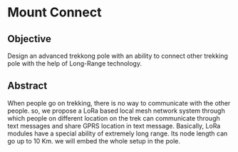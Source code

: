 # Mount Connect

## Objective

Design an advanced trekkong pole with an ability to connect other trekking pole with the help of Long-Range technology.

## Abstract 
When people go on trekking, there is no way to communicate with the other people. so, we propose a LoRa based local mesh network system through which people on different location on the trek can communicate through text messages and share GPRS location in text message. Basically, LoRa modules have a special ability of extremely long range. Its node length can go up to 10 Km. we will embed the whole setup in the pole.
